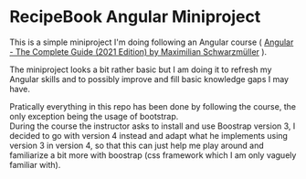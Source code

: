 # RecipeBook Angular Miniproject

This is a simple miniproject I'm doing following an Angular course ( [Angular - The Complete Guide (2021 Edition) by Maximilian Schwarzmüller](https://www.udemy.com/course/the-complete-guide-to-angular-2/) ).

The miniproject looks a bit rather basic but I am doing it to refresh my Angular skills and to possibly improve and fill basic knowledge gaps I may have.

Pratically everything in this repo has been done by following the course, the only exception being the usage of bootstrap.
\
During the course the instructor asks to install and use Boostrap version 3, I decided to go with version 4 instead and adapt what he implements using version 3 in version 4, so that this can just help me play around and familiarize a bit more with boostrap (css framework which I am only vaguely familiar with).
